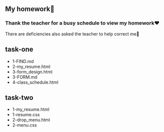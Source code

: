 ## My homework:memo:

### Thank the teacher for a busy schedule to view my homework:heart:

There are deficiencies also asked the teacher to help correct me:pray:

## task-one

* 1-FIND.md
* 2-my_resume.html
* 3-form_design.html
* 3-FORM.md
* 4-class_schedule.html

## task-two

* 1-my_resume.html
* 1-resume.css
* 2-drop_menu.html
* 2-menu.css

